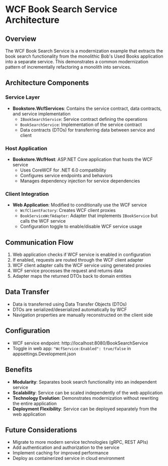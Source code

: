 # WCF Book Search Service Architecture

## Overview
The WCF Book Search Service is a modernization example that extracts the book search functionality from the monolithic Bob's Used Books application into a separate service. This demonstrates a common modernization pattern of incrementally refactoring a monolith into services.

## Architecture Components

### Service Layer
- **Bookstore.WcfServices**: Contains the service contract, data contracts, and service implementation
  - `IBookSearchService`: Service contract defining the operations
  - `BookSearchService`: Implementation of the service contract
  - Data contracts (DTOs) for transferring data between service and client

### Host Application
- **Bookstore.WcfHost**: ASP.NET Core application that hosts the WCF service
  - Uses CoreWCF for .NET 6.0 compatibility
  - Configures service endpoints and behaviors
  - Manages dependency injection for service dependencies

### Client Integration
- **Web Application**: Modified to conditionally use the WCF service
  - `WcfClientFactory`: Creates WCF client proxies
  - `BookServiceWcfAdapter`: Adapter that implements `IBookService` but calls the WCF service
  - Configuration toggle to enable/disable WCF service usage

## Communication Flow
1. Web application checks if WCF service is enabled in configuration
2. If enabled, requests are routed through the WCF client adapter
3. WCF client adapter calls the WCF service using generated proxies
4. WCF service processes the request and returns data
5. Adapter maps the returned DTOs back to domain entities

## Data Transfer
- Data is transferred using Data Transfer Objects (DTOs)
- DTOs are serialized/deserialized automatically by WCF
- Navigation properties are manually reconstructed on the client side

## Configuration
- WCF service endpoint: http://localhost:8080/BookSearchService
- Toggle in web app: `"WcfService:Enabled": true/false` in appsettings.Development.json

## Benefits
- **Modularity**: Separates book search functionality into an independent service
- **Scalability**: Service can be scaled independently of the web application
- **Technology Evolution**: Demonstrates modernization without rewriting the entire application
- **Deployment Flexibility**: Service can be deployed separately from the web application

## Future Considerations
- Migrate to more modern service technologies (gRPC, REST APIs)
- Add authentication and authorization to the service
- Implement caching for improved performance
- Deploy as containerized service in cloud environment